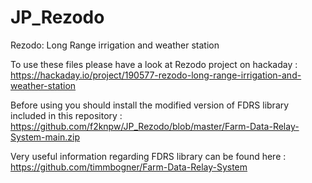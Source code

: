 # JP_Rezodo
Rezodo: Long Range irrigation and weather station

To use these files please have a look at Rezodo project on hackaday : https://hackaday.io/project/190577-rezodo-long-range-irrigation-and-weather-station

Before using you should install the modified version of FDRS library included in this repository : https://github.com/f2knpw/JP_Rezodo/blob/master/Farm-Data-Relay-System-main.zip

Very useful information regarding FDRS library can be found here : https://github.com/timmbogner/Farm-Data-Relay-System

